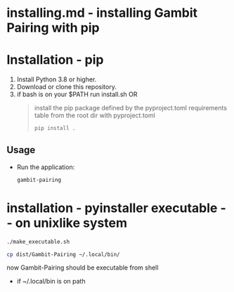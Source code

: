 # installing.md - installing Gambit Pairing with pip

# Installation - pip

1. Install Python 3.8 or higher.
2. Download or clone this repository.
3. if bash is on your $PATH run install.sh
    OR
   >install the pip package defined by the pyproject.toml requirements table
   >from the root dir with pyproject.toml
   >```bash
   >pip install .
   >```

## Usage

- Run the application:
    ```bash
    gambit-pairing
    ```

# installation - pyinstaller executable -- on unixlike system

```bash
./make_executable.sh

cp dist/Gambit-Pairing ~/.local/bin/
```
now Gambit-Pairing should be executable from shell
* if ~/.local/bin is on path
